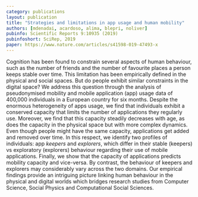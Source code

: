 ```yaml
---
category: publications
layout: publication
title: "Strategies and limitations in app usage and human mobility"
authors: [mdenadai, acardoso, alima, blepri, noliver]
pubinfo: Scientific Reports 9:10935 (2019)
pubinfoshort: SciRep, 2019
paper: https://www.nature.com/articles/s41598-019-47493-x
---
```

Cognition has been found to constrain several aspects of human behaviour, such as the number of friends and the number of favourite places a person keeps stable over time. This limitation has been empirically defined in the physical and social spaces. But do people exhibit similar constraints in the digital space? We address this question through the analysis of pseudonymised mobility and mobile application (app) usage data of 400,000 individuals in a European country for six months. Despite the enormous heterogeneity of apps usage, we find that individuals exhibit a conserved capacity that limits the number of applications they regularly use. Moreover, we find that this capacity steadily decreases with age, as does the capacity in the physical space but with more complex dynamics. Even though people might have the same capacity, applications get added and removed over time. In this respect, we identify two profiles of individuals: app _keepers_ and _explorers_, which differ in their stable (keepers) vs exploratory (explorers) behaviour regarding their use of mobile applications. Finally, we show that the capacity of applications predicts mobility capacity and vice-versa. By contrast, the behaviour of keepers and explorers may considerably vary across the two domains. Our empirical findings provide an intriguing picture linking human behaviour in the physical and digital worlds which bridges research studies from Computer Science, Social Physics and Computational Social Sciences.
